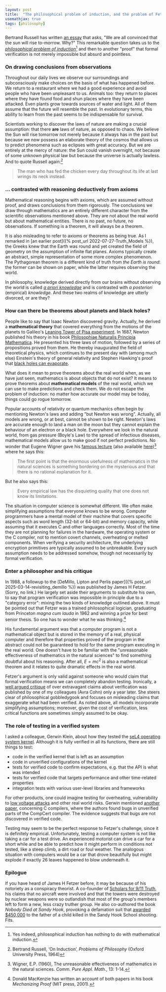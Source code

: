 ```yaml
---
layout: post
title:  "The philosophical problem of induction, and the problem of Fetzer"
usemathjax: true 
tags: [philosophy]
---
```

Bertrand Russell has written [an essay](https://www.gutenberg.org/files/5827/5827-h/5827-h.htm#link2HCH0006) that asks,
"We are all convinced that the sun will rise to-morrow. Why?"
This remarkable question takes us to the [*philosophical problem of induction*](https://plato.stanford.edu/entries/induction-problem/)[^1]
and then to another "proof" that formal verification is not merely impossible 
but absurd and pointless.

[^1]: Yes indeed, philosophical induction has nothing to do with mathematical induction.

### On drawing conclusions from observations

Throughout our daily lives we observe our surroundings and subconsciously
make choices on the basis of what has happened before.
We return to a restaurant where we had a good experience and avoid
people who have been unpleasant to us.
Animals too: they return to places where they have found food
and shun places where they have been attacked.
Even plants grow towards sources of water and light.
All of them assume that the future will resemble the past.
In evolutionary terms, this ability to learn from the past
seems to be indispensable for survival.

Scientists working to discover the laws of nature are making a crucial assumption:
that there **are** laws of nature, as opposed to chaos.
We believe the Sun will rise tomorrow not merely because it always has in the past
but because we now possess an elaborate theory of the cosmos
that allows us to predict phenomena such as eclipses with great accuracy.
But we are entirely at the mercy of nature:
the Sun could vanish overnight, not because of some unknown physical law
but because the universe is actually lawless.
And to quote Russell again:[^2]

> The man who has fed the chicken every day throughout its life at last wrings its neck instead.

[^2]: Bertrand Russell, ‘On Induction’, *Problems of Philosophy* (Oxford University Press, 1964)


### ... contrasted with reasoning deductively from axioms

Mathematical reasoning begins with axioms, which are assumed without proof,
and draws conclusions from them rigorously.
The conclusions we draw through mathematics are an entirely different character from the scientific observations mentioned above.
They are not about the real world but about mathematical entities.
There is no past, no future, no observations.
If something is a theorem, it will always be a theorem.

It is also misleading to refer to axioms or theorems as being true.
As I remarked in [an earlier post]({% post_url 2022-07-27-Truth_Models %}),
the Greeks knew that the Earth was round and yet created the field of geometry
on the assumption of infinite flat planes.
Axioms typically create an abstract, simple representation of some more complex phenomenon.
The Pythagorean theorem is a different kind of truth 
from *the Earth is round*:
the former can be shown on paper, while the latter requires observing the world.

In philosophy, knowledge derived 
directly from our brains without observing the world is called
[*a priori knowledge*](https://plato.stanford.edu/entries/apriori/)
and is contrasted with *a posteriori* (empirical) *knowledge*.
And these two realms of knowledge are utterly divorced, or are they?

### How can there be theorems about planets and black holes?

People like to say that Isaac Newton discovered gravity.
Actually, he derived a **mathematical theory** that covered
everything from the motions of the planets 
to Galileo's [Leaning Tower of Pisa experiment](https://en.wikipedia.org/wiki/Galileo%27s_Leaning_Tower_of_Pisa_experiment).
In 1687, Newton published his theory in his book
[Philosophiae Naturalis Principia Mathematica](https://plato.stanford.edu/entries/newton-principia/).
He presented his three laws of motion, followed by a series of propositions proved from them.
He thereby inaugurated the field of theoretical physics, 
which continues to the present day
with (among much else) Einstein's theory of general relativity
and Stephen Hawking's proof that 
[black holes can evaporate](https://www.scientificamerican.com/article/this-is-the-way-the-universe-ends-by-evaporating/).

What does it mean to prove theorems about the real world when, as we have just seen,
mathematics is about objects that do not exist?
It means to prove theorems about **mathematical models** of the real world, which we can use to make predictions and check them.
We do not escape the problem of induction: no matter how accurate our model may be today, things could go rogue tomorrow.

Popular accounts of relativity or quantum mechanics 
often begin by mentioning Newton's laws and adding "but Newton was wrong".
Actually, all models are wrong, or at best, cannot be shown to be right.
Newton's laws are accurate enough to land a man on the moon 
but they cannot explain the behaviour of an electron or a black hole.
Everywhere we look in the natural world, from gas pressure (Boyle's Law)
to the spread of infectious diseases, mathematical models allow us to make
good if not perfect predictions.
No wonder that Eugene Wigner gave his [famous lecture](https://doi.org/10.1002/cpa.3160130102)
(also available [here](/papers/unreasonable.pdf))[^3]
where he says this:

> The first point is that the enormous
> usefulness of mathematics in the natural sciences is something bordering on
> the mysterious and that there is no rational explanation for it.

But he also says this:

> Every empirical law has the disquieting quality that one does not
> know its limitations.

[^3]: Wigner, E.P. (1960), The unreasonable effectiveness of mathematics in the natural sciences. *Comm. Pure Appl. Math.*, 13: 1-14.

The situation in computer science is somewhat different.
We often make simplifying assumptions
that everyone knows to be wrong.
Computer programmers have a mental model of their machine
that covers specific aspects such as word length (32-bit or 64-bit)
and memory capacity, while assuming that it executes C and other languages correctly.
Most of the time they are not planning for failures in the hardware, 
the operating system or the C compiler,
not to mention covert channels, overheating or melted components.
When verifying a security architecture, 
the underlying encryption primitives are typically assumed to be unbreakable.
Every such assumption needs to be addressed somehow, though not necessarily by formal verification.

### Enter a philosopher and his critique

In 1988, a followup to the 
[DeMillo, Lipton and Perlis paper]({% post_url 2025-03-14-revisiting_demillo %}) 
was published by James H Fetzer. (Sorry, no link.)
He largely set aside their arguments to substitute his own,
to say that program verification was impossible in principle due to a "category error":
mixing the two kinds of knowledge outlined above.
It must be pointed out that Fetzer was a trained philosophical logician, 
graduating from Princeton *magna cum lauda* in 1962 and winning a prize for best senior thesis.
So one has to wonder what he was thinking.[^4]

[^4]: Donald MacKenzie has written an account of both papers in his book *Mechanizing Proof* (MIT press, 2001).

His fundamental argument was that a computer program is not a mathematical object
but is stored in the memory of a real, physical computer
and therefore that properties proved of the program in the abstract could not be guaranteed
to hold for the same program executing in the real world.
One doesn't have to be familiar with the
"unreasonable effectiveness of mathematics in the natural sciences"
to find something doubtful about his reasoning.
After all, $E=mc^2$ is also a mathematical theorem 
and it relates to quite dramatic effects in the real world.

Fetzer's argument is only valid against someone who would claim that formal verification
means we can completely abandon testing.
Ironically, a [well argued critique](https://rdcu.be/eeQ4E) of over extravagant claims
about verification was published by one of my colleagues (Avra Cohn)
only a year later. She steers clear of philosophical gobbledygook
and focuses on misleading claims that exaggerate what had been verified.
As noted above, all models incorporate simplifying assumptions; 
moreover, given the cost of verification, 
less critical functions are sometimes simply assumed to be okay.


### The role of testing in a verified system

I asked a colleague, Gerwin Klein, about how they tested the 
[seL4 operating system kernel](https://sel4.systems).
Although it is fully verified in all its functions, there are still things to test:

- code in the verified kernel that is left as an assumption
- code in unverified configurations of the kernel
- tests for verified code to confirm expectations, e.g. that the API is what was intended
- tests for verified code that targets performance and other time-related properties
- integration tests with various user-level libraries and frameworks

For other products, one could imagine testing for overheating, 
vulnerability to [low voltage attacks](https://link.springer.com/chapter/10.1007/BFb0028165)
and other real world risks.
Gerwin mentioned [another paper](https://doi.org/10.1145/1993316.1993532), 
concerning C compilers, where the authors found bugs in
unverified parts of the CompCert compiler.
The evidence suggests that bugs are not discovered in verified code.

Testing may seem to be the perfect response to Fetzer's challenge, 
since it is definitely empirical.
Unfortunately, testing a computer system is not like taking a car for a test drive.
An experienced motorist can drive a car for a short while
and be able to predict how it might perform in conditions not tested,
like a steep climb, a dirt road or foul weather.
The analogous situation with computers would be a car that drove beautifully
but might explode if exactly 26 leaves happened to blow underneath it.

### Epilogue

If you have heard of James H Fetzer before, 
it may be because of his notoriety as a conspiracy theorist.
A co-founder of [Scholars for 9/11 Truth](https://en.wikipedia.org/wiki/9/11_truth_movement#Scholars_for_9/11_Truth),
his claims that no aircraft were involved and 
that the towers were destroyed by nuclear weapons
were so outlandish that most of the group's members left 
to form a new, less crazy truther group.
He also co-authored the book *Nobody Died at Sandy Hook*,
provoking a defamation suit that [awarded $450,000](https://www.bbc.co.uk/news/world-us-canada-50074652) to the father of a child 
killed in the Sandy Hook School shooting.
Fits.
